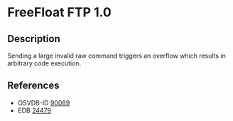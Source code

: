 # FreeFloat FTP 1.0

## Description
Sending a large invalid raw command triggers an overflow which results in arbitrary code execution.

## References
* OSVDB-ID [90089](http://osvdb.org/show/osvdb/90089)
* EDB [24479](http://www.exploit-db.com/exploits/24479/)
